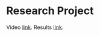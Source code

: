 # Research Project

Video [link](https://drive.google.com/file/d/1dFgw63mzFvtKGBas7J49DC-YGrEYnvNV/view?usp=sharing). Results [link](https://github.com/jamesyoung-15/Kernel-Benchmark-CFS-EEVDF).
